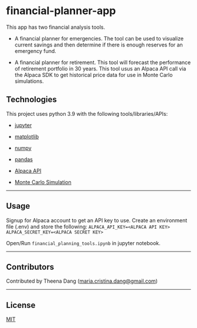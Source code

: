 # financial-planner-app

This app has two financial analysis tools.
* A financial planner for emergencies. The tool can be used to visualize current savings and then determine if there is enough reserves for an emergency fund.

* A financial planner for retirement. This tool will forecast the performance of retirement portfolio in 30 years. This tool usus an Alpaca API call via the Alpaca SDK to get historical price data for use in Monte Carlo simulations.

## Technologies

This project uses python 3.9 with the following tools/libraries/APIs:

* [jupyter](https://jupyter.org/)

* [matplotlib](https://matplotlib.org/)

* [numpy](https://numpy.org/)

* [pandas](https://pandas.pydata.org/)

* [Alpaca API](https://alpaca.markets/docs/)

* [Monte Carlo Simulation](https://pbpython.com/monte-carlo.html)


---

## Usage

Signup for Alpaca account to get an API key to use. 
Create an environment file (.env) and store the following:
`ALPACA_API_KEY=<ALPACA API KEY>
ALPACA_SECRET_KEY=<ALPACA SECRET KEY>`

Open/Run `financial_planning_tools.ipynb` in jupyter notebook.

---

## Contributors

Contributed by Theena Dang (maria.cristina.dang@gmail.com)

---

## License

[MIT](LICENSE)


